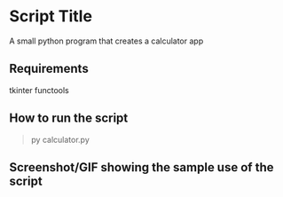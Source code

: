 # Script Title

A small python program that creates a calculator app

## Requirements

tkinter
functools

## How to run the script

> py calculator.py

## Screenshot/GIF showing the sample use of the script
